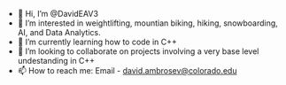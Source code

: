 - 👋 Hi, I’m @DavidEAV3
- 👀 I’m interested in weightlifting, mountian biking, hiking, snowboarding, AI, and Data Analytics.
- 🌱 I’m currently learning how to code in C++
- 💞️ I’m looking to collaborate on projects involving a very base level undestanding in C++
- 📫 How to reach me:
  Email - david.ambrosev@colorado.edu

<!---
DavidEAV3/DavidEAV3 is a ✨ special ✨ repository because its `README.md` (this file) appears on your GitHub profile.
You can click the Preview link to take a look at your changes.
--->
